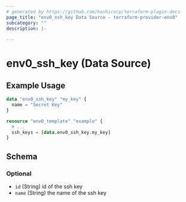 ```yaml
---
# generated by https://github.com/hashicorp/terraform-plugin-docs
page_title: "env0_ssh_key Data Source - terraform-provider-env0"
subcategory: ""
description: |-
  
---
```


# env0_ssh_key (Data Source)



## Example Usage

```terraform
data "env0_ssh_key" "my_key" {
  name = "Secret Key"
}

resource "env0_template" "example" {
  # ...
  ssh_keys = [data.env0_ssh_key.my_key]
}
```

<!-- schema generated by tfplugindocs -->
## Schema

### Optional

- `id` (String) id of the ssh key
- `name` (String) the name of the ssh key
